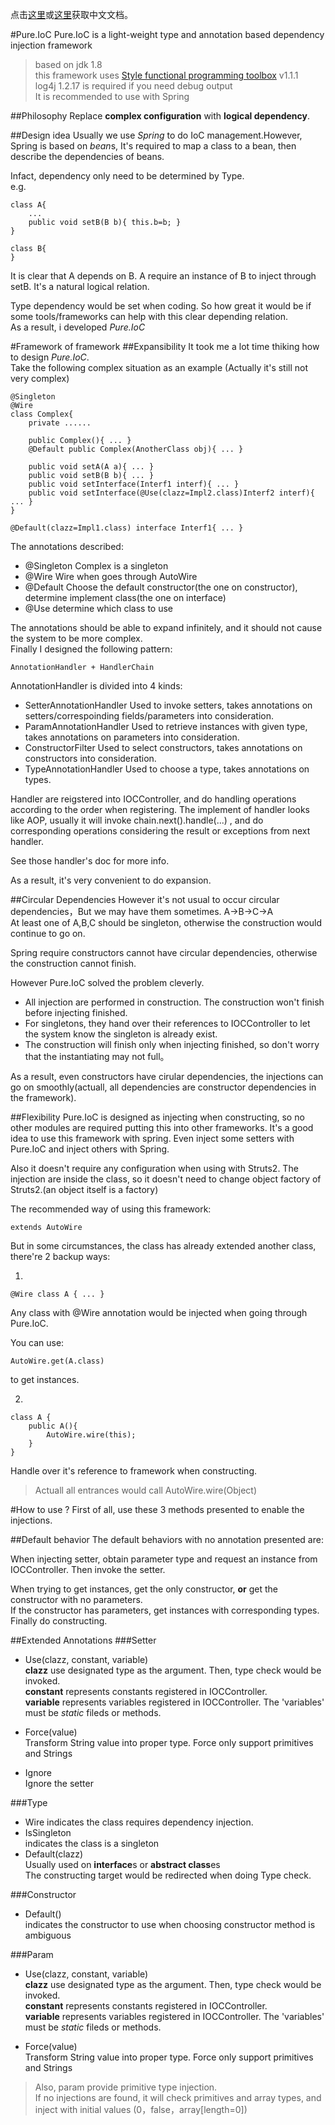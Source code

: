 点击[这里](http://blog.cassite.net/JAVA/Pure.IoC)或[这里](https://github.com/wkgcass/Pure.IoC/blob/master/Pure.IoCCN.md)获取中文文档。

#Pure.IoC
Pure.IoC is a light-weight type and annotation based dependency injection framework

>based on jdk 1.8  
>this framework uses [Style functional programming toolbox](https://github.com/wkgcass/Style/releases) v1.1.1  
>log4j 1.2.17 is required if you need debug output  
>It is recommended to use with Spring

##Philosophy
Replace **complex configuration** with **logical dependency**.

##Design idea
Usually we use *Spring* to do IoC management.However, Spring is based on *bean*s, It's required to map a class to a bean, then describe the dependencies of beans.

Infact, dependency only need to be determined by Type.  
e.g.

	class A{
		...
		public void setB(B b){ this.b=b; }
	}
	
	class B{
	}

It is clear that A depends on B. A require an instance of B to inject through setB. It's a natural logical relation.

Type dependency would be set when coding. So how great it would be if some tools/frameworks can help with this clear depending relation.  
As a result, i developed *Pure.IoC*

#Framework of framework
##Expansibility
It took me a lot time thiking how to design *Pure.IoC*.   
Take the following complex situation as an example (Actually it's still not very complex)

	@Singleton
	@Wire
	class Complex{
		private ......
		
		public Complex(){ ... }
		@Default public Complex(AnotherClass obj){ ... }
		
		public void setA(A a){ ... }
		public void setB(B b){ ... }	
		public void setInterface(Interf1 interf){ ... }
		public void setInterface(@Use(clazz=Impl2.class)Interf2 interf){ ... }
	}
	
	@Default(clazz=Impl1.class) interface Interf1{ ... }
	
The annotations described:

* @Singleton Complex is a singleton
* @Wire Wire when goes through AutoWire
* @Default Choose the default constructor(the one on constructor), determine implement class(the one on interface)
* @Use determine which class to use

The annotations should be able to expand infinitely, and it should not cause the system to be more complex.  
Finally I designed the following pattern:

	AnnotationHandler + HandlerChain
AnnotationHandler is divided into 4 kinds:

* SetterAnnotationHandler Used to invoke setters, takes annotations on setters/correspoinding fields/parameters into consideration.
* ParamAnnotationHandler Used to retrieve instances with given type, takes annotations on parameters into consideration.
* ConstructorFilter Used to select constructors, takes annotations on constructors into consideration.
* TypeAnnotationHandler Used to choose a type, takes annotations on types.

Handler are reigstered into IOCController, and do handling operations according to the order when registering. The implement of handler looks like AOP, usually it will invoke chain.next().handle(...) , and do corresponding operations considering the result or exceptions from next handler.

See those handler's doc for more info.

As a result, it's very convenient to do expansion.

##Circular Dependencies
However it's not usual to occur circular dependencies，But we may have them sometimes. A->B->C->A  
At least one of A,B,C should be singleton, otherwise the construction would continue to go on.

Spring require constructors cannot have circular dependencies, otherwise the construction cannot finish.

However Pure.IoC solved the problem cleverly.

* All injection are performed in construction. The construction won't finish before injecting finished.
* For singletons, they hand over their references to IOCController to let the system know the singleton is already exist.
* The construction will finish only when injecting finished, so don't worry that the instantiating may not full。

As a result, even constructors have cirular dependencies, the injections can go on smoothly(actuall, all dependencies are constructor dependencies in the framework).

##Flexibility
Pure.IoC is designed as injecting when constructing, so no other modules are required putting this into other frameworks. It's a good idea to use this framework with spring. Even inject some setters with Pure.IoC and inject others with Spring.

Also it doesn't require any configuration when using with Struts2. The injection are inside the class, so it doesn't need to change object factory of Struts2.(an object itself is a factory)

The recommended way of using this framework:

	extends AutoWire
	
But in some circumstances, the class has already extended another class, there're 2 backup ways:

1.

	@Wire class A { ... }
	
Any class with @Wire annotation would be injected when going through Pure.IoC.

You can use:
	
	AutoWire.get(A.class)

to get instances.

2.

	class A {
		public A(){
			AutoWire.wire(this);
		}
	}
	
Handle over it's reference to framework when constructing.

>Actuall all entrances would call AutoWire.wire(Object)

#How to use ?
First of all, use these 3 methods presented to enable the injections.

##Default behavior
The default behaviors with no annotation presented are:

When injecting setter, obtain parameter type and request an instance from IOCController. Then invoke the setter.

When trying to get instances, get the only constructor, **or** get the constructor with no parameters.  
If the constructor has parameters, get instances with corresponding types.  
Finally do constructing.

##Extended Annotations
###Setter

* Use(clazz, constant, variable)  
	**clazz** use designated type as the argument. Then, type check would be invoked.  
	**constant** represents constants registered in IOCController.  
	**variable** represents variables registered in IOCController. The 'variables' must be *static* fileds or methods.

* Force(value)  
	Transform String value into proper type. Force only support primitives and Strings
* Ignore  
	Ignore the setter

###Type

* Wire
	indicates the class requires dependency injection.
* IsSingleton  
	indicates the class is a singleton
* Default(clazz)  
	Usually used on **interface**s or **abstract class**es  
	The constructing target would be redirected when doing Type check.

###Constructor

* Default()  
	indicates the constructor to use when choosing constructor method is ambiguous
	
###Param

* Use(clazz, constant, variable)  
	**clazz** use designated type as the argument. Then, type check would be invoked.  
	**constant** represents constants registered in IOCController.  
	**variable** represents variables registered in IOCController. The 'variables' must be *static* fileds or methods.

* Force(value)  
	Transform String value into proper type. Force only support primitives and Strings
	
>Also, param provide primitive type injection.  
>If no injections are found, it will check primitives and array types, and inject with initial values (0，false，array[length=0])